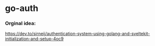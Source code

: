 # go-auth

### Orginal idea:
https://dev.to/sirneij/authentication-system-using-golang-and-sveltekit-initialization-and-setup-4oc9

